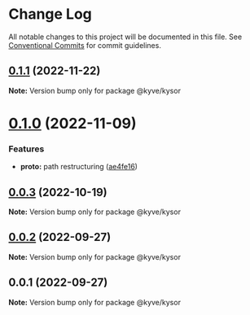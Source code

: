 # Change Log

All notable changes to this project will be documented in this file.
See [Conventional Commits](https://conventionalcommits.org) for commit guidelines.

## [0.1.1](https://github.com/KYVENetwork/node/compare/@kyve/kysor@0.1.0...@kyve/kysor@0.1.1) (2022-11-22)

**Note:** Version bump only for package @kyve/kysor

# [0.1.0](https://github.com/KYVENetwork/node/compare/@kyve/kysor@0.0.3...@kyve/kysor@0.1.0) (2022-11-09)

### Features

- **proto:** path restructuring ([ae4fe16](https://github.com/KYVENetwork/node/commit/ae4fe16fa344ab91cbd8d25ddaba2c8d600332d5))

## [0.0.3](https://github.com/KYVENetwork/node/compare/@kyve/kysor@0.0.2...@kyve/kysor@0.0.3) (2022-10-19)

**Note:** Version bump only for package @kyve/kysor

## [0.0.2](https://github.com/KYVENetwork/node/compare/@kyve/kysor@0.0.1...@kyve/kysor@0.0.2) (2022-09-27)

**Note:** Version bump only for package @kyve/kysor

## 0.0.1 (2022-09-27)

**Note:** Version bump only for package @kyve/kysor
